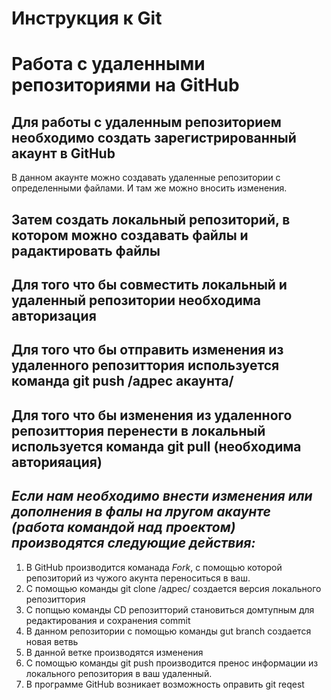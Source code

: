 # Инструкция к Git
# Работа с удаленными репозиториями на GitHub
## Для работы с удаленным репозиторием необходимо создать зарегистрированный акаунт в GitHub
В данном акаунте можно создавать удаленные репозитории с определенными файлами. И там же можно вносить изменения.

## Затем создать локальный репозиторий, в котором можно создавать файлы и радактировать файлы

## Для того что бы совместить локальный и удаленный репозитории необходима авторизация

## Для того что бы отправить изменения из удаленного репозиттория используется команда git push /адрес акаунта/

## Для того что бы изменения из удаленного репозиттория перенести в локальный используется команда git pull (необходима авторияация)

## *Если нам необходимо внести изменения или дополнения в фалы на лругом акаунте (работа командой над проектом) производятся следующие действия:*
1. В GitHub производится команада _Fork_, с помощью которой репозиторий из чужого акунта переноситься в ваш.
2. С помощью команды git clone /адрес/ создается версия локального репозиттория
3. С попщью команды CD репозитторий становиться домтупным для редактирования и сохранения commit
4. В данном репозитории с помощью команды gut branch создается новая ветвь
5. В данной ветке производятся изменения
6. С помощью команды git push производится пренос информации из локального репозитория в ваш удаленный.
7. В программе GitHub возникает возможность оправить git reqest